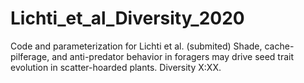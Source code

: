 # Lichti_et_al_Diversity_2020
Code and parameterization for Lichti et al. (submited) Shade, cache-pilferage, and anti-predator behavior in foragers may drive seed trait evolution in scatter-hoarded plants. Diversity X:XX.
